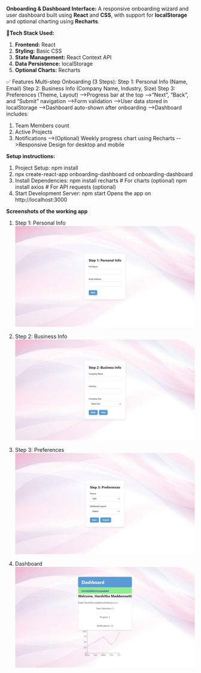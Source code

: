 **Onboarding & Dashboard Interface:**
A responsive onboarding wizard and user dashboard built using **React** and **CSS**, with support for **localStorage** and optional charting using **Recharts**.

🚀**Tech Stack Used:**
1) **Frontend:** React
2) **Styling:** Basic CSS
3) **State Management:** React Context API
4) **Data Persistence:** localStorage
5) **Optional Charts:** Recharts

✅ Features
Multi-step Onboarding (3 Steps):
Step 1: Personal Info (Name, Email)
Step 2: Business Info (Company Name, Industry, Size)
Step 3: Preferences (Theme, Layout)
-->Progress bar at the top
-->“Next”, “Back”, and “Submit” navigation
-->Form validation
-->User data stored in localStorage
-->Dashboard auto-shown after onboarding
-->Dashboard includes:
   1) Team Members count
   2) Active Projects
   3) Notifications
-->(Optional) Weekly progress chart using Recharts
-->Responsive Design for desktop and mobile

**Setup instructions:**
1) Project Setup:
       npm install  
2) npx create-react-app onboarding-dashboard
   cd onboarding-dashboard
3) Install Dependencies:
       npm install recharts  # For charts (optional)
       npm install axios   # For API requests (optional)
4)  Start Development Server:
      npm start
      Opens the app on http://localhost:3000



**Screenshots of the working app**
1) Step 1: Personal Info 
![Step 1](https://github.com/Maddamsettiharshitha/Onboarding-Dashboard-Interface/blob/main/public/screenshots/step1.jpeg?raw=true)

2) Step 2: Business Info
![Step 1](https://github.com/Maddamsettiharshitha/Onboarding-Dashboard-Interface/blob/main/public/screenshots/step2.jpeg?raw=true)

3) Step 3: Preferences
![Step 3](https://github.com/Maddamsettiharshitha/Onboarding-Dashboard-Interface/blob/main/public/screenshots/step3.jpeg?raw=true)

4) Dashboard
![Step 4](https://github.com/Maddamsettiharshitha/Onboarding-Dashboard-Interface/blob/main/public/screenshots/Dashboard.jpeg?raw=true)
  



     

